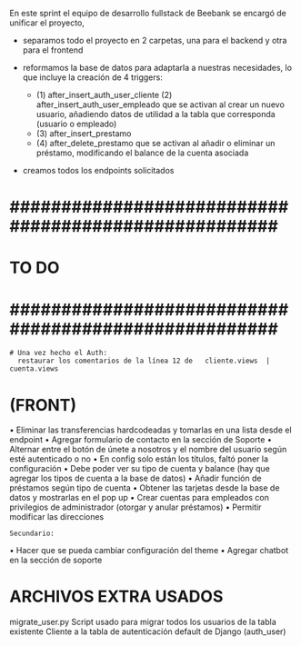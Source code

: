 En este sprint el equipo de desarrollo fullstack de Beebank se encargó de unificar el proyecto,
- separamos todo el proyecto en 2 carpetas, una para el backend y otra para el frontend
- reformamos la base de datos para adaptarla a nuestras necesidades, lo que incluye la creación de 4 triggers:
    
    -   (1) after_insert_auth_user_cliente
        (2) after_insert_auth_user_empleado
                que se activan al crear un nuevo usuario, añadiendo datos de utilidad a la tabla que corresponda (usuario o empleado)
    -   (3) after_insert_prestamo  
    -   (4) after_delete_prestamo
                que se activan al añadir o eliminar un préstamo, modificando el balance de la cuenta asociada  
- creamos todos los endpoints solicitados







# ##################################################### #
#                       TO DO                           #
# ##################################################### #


    # Una vez hecho el Auth:
      restaurar los comentarios de la línea 12 de   cliente.views  |  cuenta.views


# (FRONT)
• Eliminar las transferencias hardcodeadas y tomarlas en una lista desde el endpoint
• Agregar formulario de contacto en la sección de Soporte 
• Alternar entre el botón de únete a nosotros y el nombre del usuario según esté autenticado o no 
• En config solo están los títulos, faltó poner la configuración
• Debe poder ver su tipo de cuenta y balance (hay que agregar los tipos de cuenta a la base de datos)
• Añadir función de préstamos según tipo de cuenta
• Obtener las tarjetas desde la base de datos y mostrarlas en el pop up
• Crear cuentas para empleados con privilegios de administrador (otorgar y anular préstamos)
• Permitir modificar las direcciones




    Secundario:
• Hacer que se pueda cambiar configuración del theme
• Agregar chatbot en la sección de soporte


# ARCHIVOS EXTRA USADOS
migrate_user.py
    Script usado para migrar todos los usuarios de la tabla existente
    Cliente a la tabla de autenticación default de Django (auth_user)
